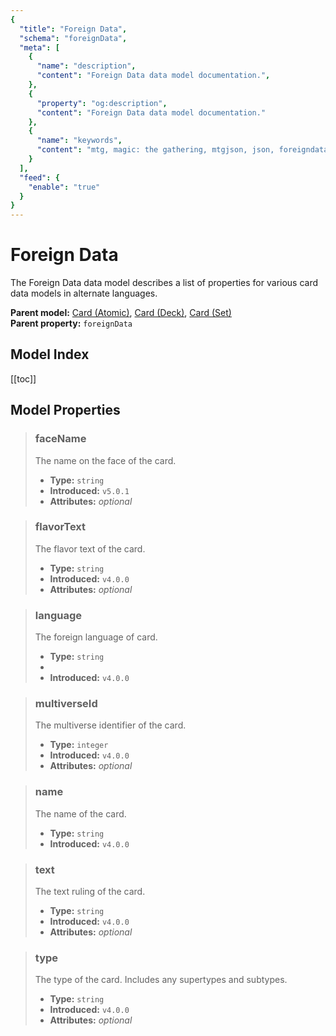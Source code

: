 ```yaml
---
{
  "title": "Foreign Data",
  "schema": "foreignData",
  "meta": [
    {
      "name": "description",
      "content": "Foreign Data data model documentation.",
    },
    {
      "property": "og:description",
      "content": "Foreign Data data model documentation."
    },
    {
      "name": "keywords",
      "content": "mtg, magic: the gathering, mtgjson, json, foreigndata, foreign data",
    }
  ],
  "feed": {
    "enable": "true"
  }
}
---
```


# Foreign Data

The Foreign Data data model describes a list of properties for various card data models in alternate languages.

**Parent model:** [Card (Atomic)](../card-atomic/), [Card (Deck)](../card-deck/), [Card (Set)](../card-set/)  
**Parent property:** `foreignData`

## Model Index

<PropertyToggler/>

[[toc]]

## Model Properties

> ### faceName  
> The name on the face of the card.  
>
> - **Type:** `string`  
> - **Introduced:** `v5.0.1`
> - **Attributes:** <i class="optional">optional</i>

> ### flavorText  
> The flavor text of the card.  
>
> - **Type:** `string`  
> - **Introduced:** `v4.0.0`  
> - **Attributes:** <i class="optional">optional</i> 

> ### language  
> The foreign language of card.  
>
> - **Type:** `string`
> - <ExampleField type='language'/>
> - **Introduced:** `v4.0.0`

> ### multiverseId  
> The multiverse identifier of the card.  
>
> - **Type:** `integer`  
> - **Introduced:** `v4.0.0`  
> - **Attributes:** <i class="optional">optional</i> 

> ### name  
> The name of the card.  
>
> - **Type:** `string`  
> - **Introduced:** `v4.0.0`

> ### text  
> The text ruling of the card.  
>
> - **Type:** `string`  
> - **Introduced:** `v4.0.0`  
> - **Attributes:** <i class="optional">optional</i> 

> ### type  
> The type of the card. Includes any supertypes and subtypes.  
>
> - **Type:** `string`  
> - **Introduced:** `v4.0.0`  
> - **Attributes:** <i class="optional">optional</i> 
